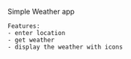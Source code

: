 Simple Weather app 

    Features:
    - enter location
    - get weather
    - display the weather with icons